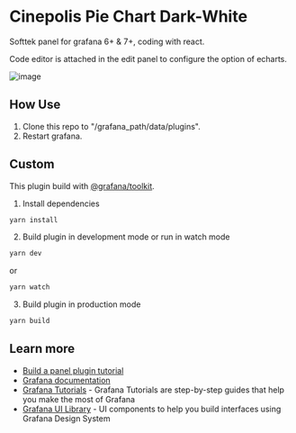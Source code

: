 # Cinepolis Pie Chart Dark-White

Softtek panel for grafana 6+ & 7+, coding with react.

Code editor is attached in the edit panel to configure the option of echarts.

![image](https://github.com/saterunholy/cinepolis-temp4/blob/master/doc/screenshot3.png)

## How Use

1. Clone this repo to "/grafana_path/data/plugins".
2. Restart grafana.

## Custom

This plugin build with [@grafana/toolkit](https://www.npmjs.com/package/@grafana/toolkit).

1. Install dependencies
```BASH
yarn install
```
2. Build plugin in development mode or run in watch mode
```BASH
yarn dev
```
or
```BASH
yarn watch
```
3. Build plugin in production mode
```BASH
yarn build
```

## Learn more
- [Build a panel plugin tutorial](https://grafana.com/tutorials/build-a-panel-plugin)
- [Grafana documentation](https://grafana.com/docs/)
- [Grafana Tutorials](https://grafana.com/tutorials/) - Grafana Tutorials are step-by-step guides that help you make the most of Grafana
- [Grafana UI Library](https://developers.grafana.com/ui) - UI components to help you build interfaces using Grafana Design System
